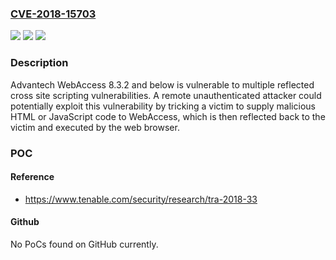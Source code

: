 ### [CVE-2018-15703](https://cve.mitre.org/cgi-bin/cvename.cgi?name=CVE-2018-15703)
![](https://img.shields.io/static/v1?label=Product&message=Advantech%20WebAccess&color=blue)
![](https://img.shields.io/static/v1?label=Version&message=n%2Fa&color=blue)
![](https://img.shields.io/static/v1?label=Vulnerability&message=Reflected%20Cross%20Site%20Scripting&color=brighgreen)

### Description

Advantech WebAccess 8.3.2 and below is vulnerable to multiple reflected cross site scripting vulnerabilities. A remote unauthenticated attacker could potentially exploit this vulnerability by tricking a victim to supply malicious HTML or JavaScript code to WebAccess, which is then reflected back to the victim and executed by the web browser.

### POC

#### Reference
- https://www.tenable.com/security/research/tra-2018-33

#### Github
No PoCs found on GitHub currently.

